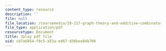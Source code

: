 ```yaml
---
content_type: resource
description: ''
file: null
file_location: /coursemedia/18-217-graph-theory-and-additive-combinatorics-fall-2019/cb7a6854f8c5a53aed67d36bee84b708_mJziV7sAZm4.pdf
file_type: application/pdf
resourcetype: Document
title: 3play pdf file
uid: cb7a6854-f8c5-a53a-ed67-d36bee84b708
---
```

